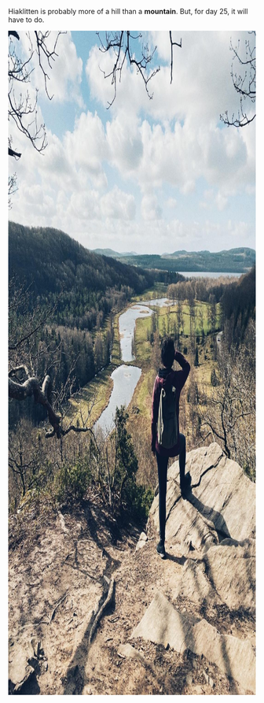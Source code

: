 ---
---

Hiaklitten is probably more of a hill than a **mountain**. But, for day 25, it will have to do. 

<img src="/images/hiaklitten.jpg" alt="A lovely, somewhat cloudy day. A woman looks out at a spectacular view from a hill. She observes trees, a stream, and a large body of water in the distance." width="1080" height="1350" />
